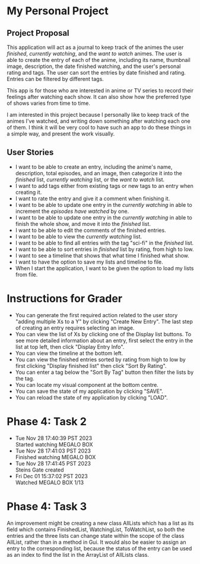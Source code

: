 # My Personal Project

## Project Proposal
This application will act as a journal to keep track of the animes the user *finished*, *currently watching*, 
and the *want to watch* animes. The user is able to create the entry
of each of the anime, including its name, thumbnail image, description, 
the date finished watching, and the user's personal rating and tags. The user can 
sort the entries by date finished and rating. Entries can be filtered by 
different tags.

This app is for those who are  interested in anime or TV series to record their 
feelings after watching each show. It can also show how the preferred type of shows varies
from time to time.

I am interested in this project because I personally like to keep track of the animes
I've watched, and writing down something after watching each one of them.
I think it will be very cool to have such an app to do these things in a simple way, 
and present the work visually.

## User Stories
- I want to be able to create an entry, including the anime's name,
  description, total episodes, and an image, then categorize it into the *finished* list, *currently watching* list, or
  the *want to watch* list.
- I want to add tags either from existing tags or new tags to an entry when creating it.
- I want to rate the entry and give it a comment when finishing it.
- I want to be able to update one entry in the *currently watching* in able to increment the *episodes
  have watched* by one.
- I want to be able to update one entry in the *currently watching* in able to finish the
  whole show, and move it into the *finished* list.
- I want to be able to edit the comments of the finished entries.
- I want to be able to view the *currently watching* list.
- I want to be able to find all entries with the tag "sci-fi" in the *finished* list.
- I want to be able to sort entries in *finished* list by rating, from high to low.
- I want to see a timeline that shows that what time I finished what show.
- I want to have the option to save my lists and timeline to file.
- When I start the application, I want to be given the option to load my lists from file.

# Instructions for Grader

- You can generate the first required action related to the user story "adding multiple Xs to a Y" by clicking "Create
  New Entry". The last step of creating an entry requires selecting an image.
- You can view the list of Xs by clicking one of the Display list buttons. To see more detailed
  information about an entry, first select the entry in the list at top left, then click "Display Entry Info".
- You can view the timeline at the bottom left.
- You can view the finished entries sorted by rating from high to low by first clicking "Display finished list"
  then click "Sort By Rating".
- You can enter a tag below the "Sort By Tag" button then filter the lists by the tag.
- You can locate my visual component at the bottom centre.
- You can save the state of my application by clicking "SAVE".
- You can reload the state of my application by clicking "LOAD".

# Phase 4: Task 2

- Tue Nov 28 17:40:39 PST 2023 \
  Started watching MEGALO BOX
- Tue Nov 28 17:41:03 PST 2023 \
  Finished watching MEGALO BOX
- Tue Nov 28 17:41:45 PST 2023 \
  Steins Gate created
- Fri Dec 01 15:37:02 PST 2023 \
  Watched MEGALO BOX 1/13

# Phase 4: Task 3

An improvement might be creating a new class AllLists which has a list as its field which contains FinishedList, WatchingList,
ToWatchList, so both the entries and the three lists can change state within the scope of the class 
AllList, rather than in a method in Gui. It would also be easier to assign an entry to the corresponding list,
because the status of the entry can be used as an index to find the list in the ArrayList of AllLists class.